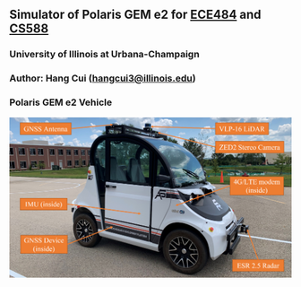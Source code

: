 ## Simulator of Polaris GEM e2 for [ECE484](https://publish.illinois.edu/safe-autonomy/) and [CS588](http://luthuli.cs.uiuc.edu/~daf//courses/MAAV-22/588-2022-home.html)

### University of Illinois at Urbana-Champaign

### Author: Hang Cui (hangcui3@illinois.edu)

### Polaris GEM e2 Vehicle

<a href="url"><img src="./images/Polaris_GEM_e2.png" width="600"></a>  
